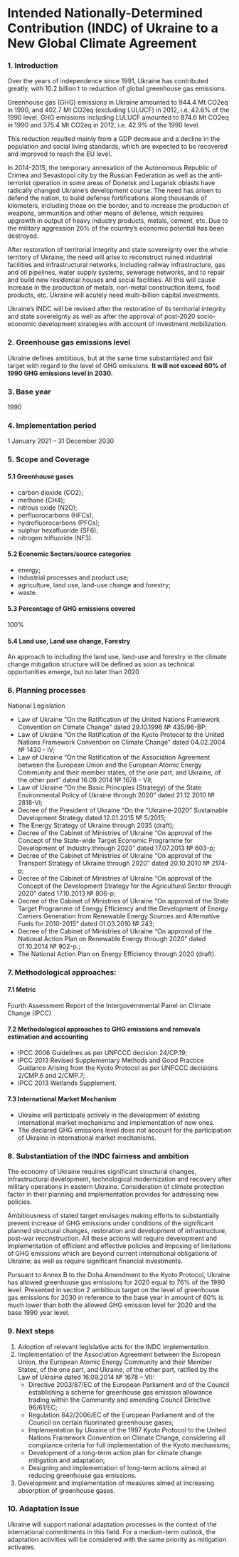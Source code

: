 # Intended Nationally-Determined Contribution (INDC) of Ukraine to a New Global Climate Agreement

 
### 1. Introduction                             
Over the years of independence since 1991, Ukraine has contributed greatly, with 10.2 billion t to reduction of global greenhouse gas emissions. 

Greenhouse gas (GHG) emissions in Ukraine amounted to 944.4 Mt CO2eq in 1990, and 402.7 Mt CO2eq (excluding LULUCF) in 2012, i.e. 42.6% of the 1990 level. GHG emissions including LULUCF amounted to 874.6 Mt CO2eq in 1990 and 375.4 Mt CO2eq in 2012, i.e. 42.9% of the 1990 level. 

This reduction resulted mainly from a GDP decrease and a decline in the population and social living standards, which are expected to be recovered and improved to reach the EU level. 

In 2014-2015, the temporary annexation of the Autonomous Republic of Crimea and Sevastopol city by the Russian Federation as well as the anti-terrorist operation in some areas of Donetsk and Lugansk oblasts have radically changed Ukraine’s development course. The need has arisen to defend the nation, to build defense fortifications along thousands of kilometers, including those on the border, and to increase the production of weapons, ammunition and other means of defense, which requires upgrowth in output of heavy industry products, metals, cement, etc. Due to the military aggression 20% of the country’s economic potential has been destroyed.

After restoration of territorial integrity and state sovereignty over the whole territory of Ukraine, the need will arise to reconstruct ruined industrial facilities and infrastructural networks, including railway infrastructure, gas and oil pipelines, water supply systems, sewerage networks, and to repair and build new residential houses and social facilities. All this will cause increase in the production of metals, non-metal construction items, food products, etc. Ukraine will acutely need multi-billion capital investments. 

Ukraine’s INDC will be revised after the restoration of its territorial integrity and state sovereignty as well as after the approval of post-2020 socio-economic development strategies with account of investment mobilization.

### 2. Greenhouse gas emissions level           

Ukraine defines ambitious, but at the same time substantiated and fair target with regard to the level of GHG emissions. **It will not exceed 60% of 1990 GHG emissions level in 2030.**

### 3. Base year 
1990     

### 4. Implementation period                    
1 January 2021 – 31 December 2030

### 5. Scope and Coverage                       

#### 5.1 Greenhouse gases                       
* carbon dioxide (СО2); 
* methane (СН4); 
* nitrous oxide (N2O); 
* perfluorocarbons (HFCs); 
* hydrofluorocarbons (PFCs); 
* sulphur hexafluoride (SF6); 
* nitrogen trifluoride (NF3).                 

#### 5.2 Economic Sectors/source categories     
* energy; 
* industrial processes and product use;
* agriculture, land use, land-use change and forestry; 
* waste.                                        

#### 5.3 Percentage of GHG emissions covered
100%  
#### 5.4 Land use, Land use change, Forestry    
An approach to including the land use, land-use and forestry in the climate change mitigation structure will be defined as soon as technical opportunities emerge, but no later than 2020     
### 6. Planning processes                        
National Legislation                            
* Law of Ukraine “On the Ratification of the United Nations Framework Convention on Climate Change” dated 29.10.1996 № 435/96-ВР; 
* Law of Ukraine “On the Ratification of the Kyoto Protocol to the United Nations Framework Convention on Climate Change” dated 04.02.2004 № 1430 - IV; 
* Law of Ukraine “On the Ratification of the Association Agreement between the European Union and the European Atomic Energy Community and their member states, of the one part, and Ukraine, of the other part” dated 16.09.2014 № 1678 – VІІ; 
* Law of Ukraine “On the Basic Principles (Strategy) of the State Environmental Policy of Ukraine through 2020” dated 21.12.2010 № 2818-VІ; 
* Decree of the President of Ukraine “On the “Ukraine-2020” Sustainable Development Strategy dated 12.01.2015 № 5/2015;
* The Energy Strategy of Ukraine through 2035 (draft); 
* Decree of the Cabinet of Ministries of Ukraine “On approval of the Concept of the State-wide Target Economic Programme for Development of Industry through 2020” dated 17.07.2013 № 603-р;
* Decree of the Cabinet of Ministries of Ukraine “On approval of the Transport Strategy of Ukraine through 2020” dated 20.10.2010 № 2174-р;
* Decree of the Cabinet of Ministries of Ukraine “On approval of the Concept of the Development Strategy for the Agricultural Sector through 2020” dated 17.10.2013 № 806-р; 
* Decree of the Cabinet of Ministries of Ukraine “On approval of the State Target Programme of Energy Efficiency and the Development of Energy Carriers Generation from Renewable Energy Sources and Alternative Fuels for 2010-2015” dated 01.03.2010 № 243; 
* Decree of the Cabinet of Ministries of Ukraine “On approval of the National Action Plan on Renewable Energy through 2020” dated 01.10.2014 № 902-р.; 
* The National Action Plan on Energy Efficiency through 2020 (draft).                           


### 7. Methodological approaches: 

#### 7.1 Metric  
Fourth Assessment Report of the Intergovernmental Panel on Climate Change (IPCC) 
#### 7.2 Methodological approaches to GHG emissions and removals estimation and accounting 
* IPCC 2006 Guidelines as per UNFCCC decision 24/CP.19; 
* IPCC 2013 Revised Supplementary Methods and Good Practice Guidance Arising from the Kyoto Protocol as per UNFCCC decisions 2/CMP.6 and 2/CMP.7; 
* IPCC 2013 Wetlands Supplement.                

#### 7.3 International Market Mechanism         

* Ukraine will participate actively in the development of existing international market mechanisms and implementation of new ones. 
* The declared GHG emissions level does not account for the participation of Ukraine in international market mechanisms.                

###  8. Substantiation of the INDC fairness and ambition
The economy of Ukraine requires significant structural changes, infrastructural development, technological modernization and recovery after military operations in eastern Ukraine. Consideration of climate protection factor in their planning and implementation provides for addressing new policies. 

Ambitiousness of stated target envisages making efforts to substantially prevent increase of GHG emissions under conditions of the significant planned structural changes, restoration and development of infrastructure, post-war reconstruction. All these actions will require development and implementation of efficient and effective policies and imposing of limitations of GHG emissions which are beyond current international obligations of Ukraine; as well as require significant financial investments. 

Pursuant to Annex B to the Doha Amendment to the Kyoto Protocol, Ukraine has allowed greenhouse gas emissions for 2020 equal to 76% of the 1990 level. Presented in section 2 ambitious target on the level of greenhouse gas emissions for 2030 in reference to the base year in amount of 60% is much lower than both the allowed GHG emission level for 2020 and the base 1990 year level.                                             
### 9. Next steps                               
1. Adoption of relevant legislative acts for the INDC implementation. 
2. Implementation of the Association Agreement between the European Union, the European Atomic Energy Community and their Member States, of the one part, and Ukraine, of the other part, ratified by the Law of Ukraine dated 16.09.2014 № 1678 – VІІ: 
    * Directive 2003/87/EC of the European Parliament and of the Council establishing a scheme for greenhouse gas emission allowance trading within the Community and amending Council Directive 96/61/EC; 
    * Regulation 842/2006/EC of the European Parliament and of the Council on certain fluorinated greenhouse gases; 
    * Implementation by Ukraine of the 1997 Kyoto Protocol to the United Nations Framework Convention on Climate Change, considering all compliance criteria for full implementation of the Kyoto mechanisms; 
    * Development of a long-term action plan for climate change mitigation and adaptation; 
    * Designing and implementation of long-term actions aimed at reducing greenhouse gas emissions. 
3. Development and implementation of measures aimed at increasing absorption of greenhouse gases.                                

### 10. Adaptation Issue                        
Ukraine will support national adaptation processes in the context of the international commitments in this field. For a medium-term outlook, the adaptation activities will be considered with the same priority as mitigation activates.                                                       